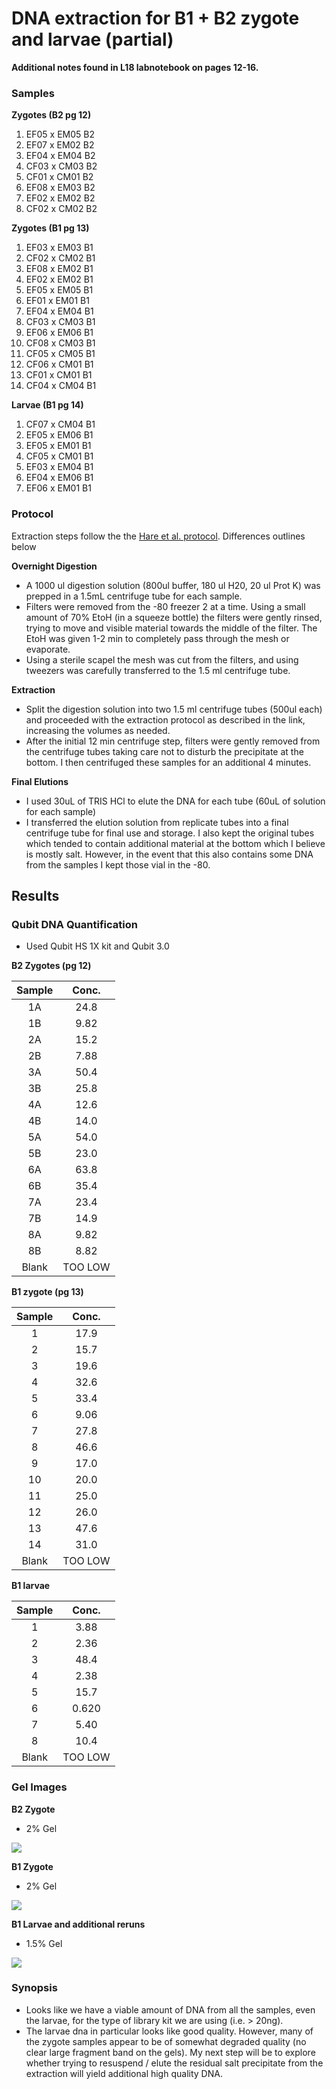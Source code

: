 # DNA extraction for B1 + B2 zygote and larvae (partial)

**Additional notes found in L18 labnotebook on pages 12-16.**

### Samples 

**Zygotes (B2 pg 12)**

  1) EF05 x EM05 B2
  2) EF07 x EM02 B2
  3) EF04 x EM04 B2
  4) CF03 x CM03 B2
  5) CF01 x CM01 B2
  6) EF08 x EM03 B2
  7) EF02 x EM02 B2
  8) CF02 x CM02 B2
  
**Zygotes (B1 pg 13)**

  1) EF03 x EM03 B1
  2) CF02 x CM02 B1
  3) EF08 x EM02 B1
  4) EF02 x EM02 B1
  5) EF05 x EM05 B1
  6) EF01 x EM01 B1
  7) EF04 x EM04 B1
  8) CF03 x CM03 B1
  9) EF06 x EM06 B1
  10) CF08 x CM03 B1
  11) CF05 x CM05 B1
  12) CF06 x CM01 B1
  13) CF01 x CM01 B1
  14) CF04 x CM04 B1
  
**Larvae (B1 pg 14)**

  1) CF07 x CM04 B1
  2) EF05 x EM06 B1
  3) EF05 x EM01 B1
  4) CF05 x CM01 B1
  5) EF03 x EM04 B1
  6) EF04 x EM06 B1
  7) EF06 x EM01 B1
  
 ### Protocol
  
  Extraction steps follow the the [Hare et al. protocol](https://github.com/epigeneticstoocean/2018OAExp_larvae/blob/master/protocols/hare_larvaeExtractionProtocol.md). Differences outlines below

**Overnight Digestion** 

  * A 1000 ul digestion solution (800ul buffer, 180 ul H20, 20 ul Prot K) was prepped in a 1.5mL centrifuge tube for each sample.
  * Filters were removed from the -80 freezer 2 at a time. Using a small amount of 70% EtoH (in a squeeze bottle) the filters were gently rinsed, trying to move and visible material towards the middle of the filter. The EtoH was given 1-2 min to completely pass through the mesh or evaporate.
  * Using a sterile scapel the mesh was cut from the filters, and using tweezers was carefully transferred to the 1.5 ml centrifuge tube.
  
**Extraction**
  
  * Split the digestion solution into two 1.5 ml centrifuge tubes (500ul each) and proceeded with the extraction protocol as described in the link, increasing the volumes as needed.
  * After the initial 12 min centrifuge step, filters were gently removed from the centrifuge tubes taking care not to disturb the precipitate at the bottom. I then centrifuged these samples for an additional 4 minutes.
  
**Final Elutions**

  * I used 30uL of TRIS HCl to elute the DNA for each tube (60uL of solution for each sample)
  * I transferred the elution solution from replicate tubes into a final centrifuge tube for final use and storage. I also kept the original tubes which tended to contain additional material at the bottom which I believe is mostly salt. However, in the event that this also contains some DNA from the samples I kept those vial in the -80.
  
## Results 

### Qubit DNA Quantification

* Used Qubit HS 1X kit and Qubit 3.0

**B2 Zygotes (pg 12)**

| Sample | Conc. |
|:------:|:-----:|
| 1A | 24.8 |
| 1B | 9.82 | 
| 2A | 15.2 | 
| 2B | 7.88 | 
| 3A | 50.4 | 
| 3B | 25.8 | 
| 4A | 12.6 | 
| 4B | 14.0 | 
| 5A | 54.0 | 
| 5B | 23.0 |
| 6A | 63.8 |
| 6B | 35.4 |
| 7A | 23.4 |
| 7B | 14.9 |
| 8A | 9.82 |
| 8B | 8.82 |
| Blank | TOO LOW |


**B1 zygote (pg 13)**

| Sample | Conc. |
|:------:|:-----:|
| 1 | 17.9 |
| 2 | 15.7 | 
| 3 | 19.6 | 
| 4 | 32.6 | 
| 5 | 33.4 | 
| 6 | 9.06 | 
| 7 | 27.8 | 
| 8 | 46.6 | 
| 9 | 17.0 | 
| 10 | 20.0 |
| 11 | 25.0 |
| 12 | 26.0 |
| 13 | 47.6 |
| 14 | 31.0 |
| Blank | TOO LOW |

**B1 larvae**

| Sample | Conc. |
|:------:|:-----:|
| 1 | 3.88 |
| 2 | 2.36 | 
| 3 | 48.4 | 
| 4 | 2.38 | 
| 5 | 15.7 | 
| 6 | 0.620 | 
| 7 | 5.40 | 
| 8 | 10.4 | 
| Blank | TOO LOW |

### Gel Images

**B2 Zygote**
* 2% Gel

![](https://github.com/epigeneticstoocean/2018OAExp_larvae/blob/master/figures/pg15_B2Zygote.jpg)

**B1 Zygote**
* 2% Gel

![](https://github.com/epigeneticstoocean/2018OAExp_larvae/blob/master/figures/pg15_B1Zygote.jpg)

**B1 Larvae and additional reruns**
* 1.5% Gel

![](https://github.com/epigeneticstoocean/2018OAExp_larvae/blob/master/figures/pg16_B1Larvae.jpg)

### Synopsis

* Looks like we have a viable amount of DNA from all the samples, even the larvae, for the type of library kit we are using (i.e. > 20ng).
* The larvae dna in particular looks like good quality. However, many of the zygote samples appear to be of somewhat degraded quality (no clear large fragment band on the gels). My next step will be to explore whether trying to resuspend / elute the residual salt precipitate from the extraction will yield additional high quality DNA.
